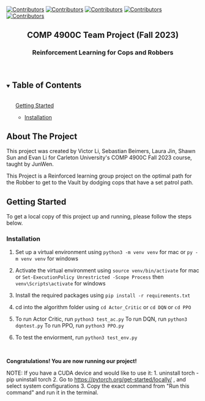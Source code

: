 [![Contributors][contributors-shield1]][contributors-url1]
[![Contributors][contributors-shield2]][contributors-url2]
[![Contributors][contributors-shield3]][contributors-url3]
[![Contributors][contributors-shield4]][contributors-url4]
[![Contributors][contributors-shield5]][contributors-url5]


<p align="center">
  <h2 align="center">COMP 4900C Team Project (Fall 2023)</h2>
  <h3 align="center">Reinforcement Learning for Cops and Robbers</h3>
<br>

<details open="open">
  <summary><h2 style="display: inline-block">Table of Contents</h2></summary>
  <ol>
      <a href="#getting-started">Getting Started</a>
      <ul>
        <li><a href="#installation">Installation</a></li>
      </ul>
    </li>
  </ol>
</details>

## About The Project

This project was created by Victor Li, Sebastian Beimers, Laura Jin, Shawn Sun and Evan Li for Carleton University's COMP 4900C Fall 2023 course, taught by JunWen.

This Project is a Reinforced learning group project on the optimal path for the Robber to get to the Vault by dodging cops that have a set patrol path.


## Getting Started
To get a local copy of this project up and running, please follow the steps below.

### Installation

1. Set up a virtual environment using `python3 -m venv venv` for mac or `py -m venv venv` for windows


2. Activate the virtual environment using `source venv/bin/activate` for mac or `Set-ExecutionPolicy Unrestricted -Scope Process` then `venv\Scripts\activate` for windows

3. Install the required packages using `pip install -r requirements.txt`

4. cd into the algorithm folder using `cd Actor_Critic` or `cd DQN` or `cd PPO`

5. To run Actor Critic, run `python3 test_ac.py`
    To run DQN, run `python3 dqntest.py`
    To run PPO, run `python3 PPO.py`

6. To test the enviorment, run `python3 test_env.py`
<br />

**Congratulations! You are now running our project!**
<br />

NOTE: If you have a CUDA device and would like to use it:
        1. uninstall torch - pip uninstall torch
        2. Go to https://pytorch.org/get-started/locally/ , and select system configurations
        3. Copy the exact command from "Run this command" and run it in the terminal.

<!-- https://www.markdownguide.org/basic-syntax/#reference-style-links -->
[contributors-shield1]: https://img.shields.io/static/v1?label=Contributor&message=Victor_Li&color=afff75&style=for-the-badge
[contributors-url1]: https://github.com/VictorLi5611
[contributors-shield2]: https://img.shields.io/static/v1?label=Contributor&message=Sebastian_Beimers&color=afff75&style=for-the-badge
[contributors-url2]: https://github.com/sbeimers
[contributors-shield3]: https://img.shields.io/static/v1?label=Contributor&message=Laura_Jin&color=afff75&style=for-the-badge
[contributors-url3]: https://github.com/dxlce
[contributors-shield4]: https://img.shields.io/static/v1?label=Contributor&message=Shawn_Sun&color=afff75&style=for-the-badge
[contributors-url4]: https://github.com/winters21
[contributors-shield5]: https://img.shields.io/static/v1?label=Contributor&message=Evan_Li&color=afff75&style=for-the-badge
[contributors-url5]: https://github.com/Evanli2002